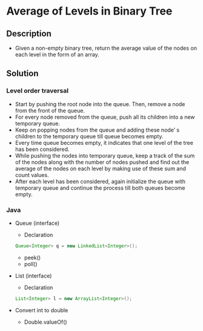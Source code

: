 # Average of Levels in Binary Tree

## Description

* Given a non-empty binary tree, return the average value of the nodes on each level in the form of an array.

## Solution

### **Level order traversal**

* Start by pushing the root node into the queue. Then, remove a node from the front of the queue.
* For every node removed from the queue, push all its children into a new temporary queue.
* Keep on popping nodes from the queue and adding these node’ s children to the temporary queue till queue becomes empty.
* Every time queue becomes empty, it indicates that one level of the tree has been considered.
* While pushing the nodes into temporary queue, keep a track of the sum of the nodes along with the number of nodes pushed and find out the average of the nodes on each level by making use of these sum and count values.
* After each level has been considered, again initialize the queue with temporary queue and continue the process till both queues become empty.

### Java

* Queue (interface)
  * Declaration

  ```java
  Queue<Integer> q = new LinkedList<Integer>();
  ```

  * peek()
  * poll()
* List (interface)
  * Declaration

  ```java
  List<Integer> l = new ArrayList<Integer>();
  ```

* Convert int to double
  * Double.valueOf()
  
